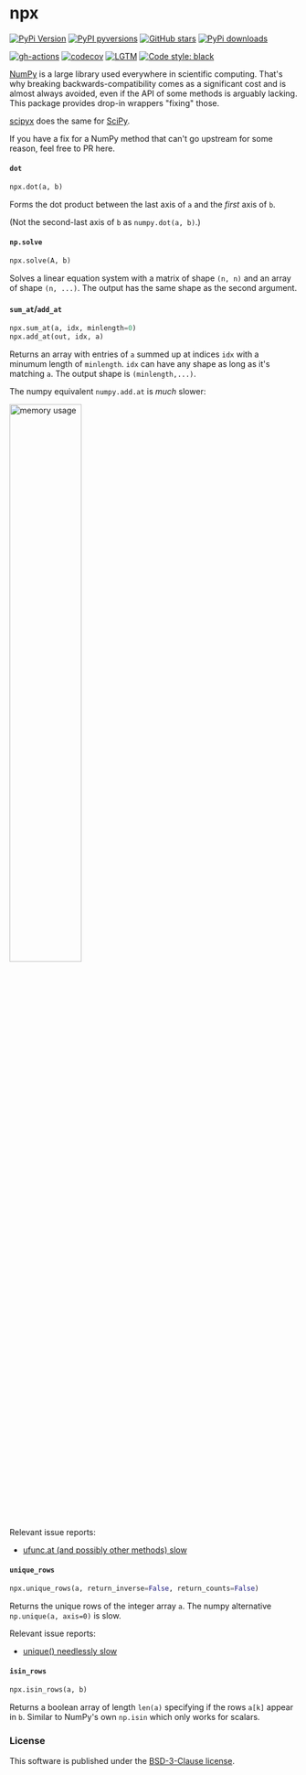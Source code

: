 # npx

[![PyPi Version](https://img.shields.io/pypi/v/npx.svg?style=flat-square)](https://pypi.org/project/npx/)
[![PyPI pyversions](https://img.shields.io/pypi/pyversions/npx.svg?style=flat-square)](https://pypi.org/project/npx/)
[![GitHub stars](https://img.shields.io/github/stars/nschloe/npx.svg?style=flat-square&logo=github&label=Stars&logoColor=white)](https://github.com/nschloe/npx)
[![PyPi downloads](https://img.shields.io/pypi/dm/npx.svg?style=flat-square)](https://pypistats.org/packages/npx)

[![gh-actions](https://img.shields.io/github/workflow/status/nschloe/npx/ci?style=flat-square)](https://github.com/nschloe/npx/actions?query=workflow%3Aci)
[![codecov](https://img.shields.io/codecov/c/github/nschloe/npx.svg?style=flat-square)](https://app.codecov.io/gh/nschloe/npx)
[![LGTM](https://img.shields.io/lgtm/grade/python/github/nschloe/npx.svg?style=flat-square)](https://lgtm.com/projects/g/nschloe/npx)
[![Code style: black](https://img.shields.io/badge/code%20style-black-000000.svg?style=flat-square)](https://github.com/psf/black)

[NumPy](https://numpy.org/) is a large library used everywhere in scientific computing.
That's why breaking backwards-compatibility comes as a significant cost and is almost
always avoided, even if the API of some methods is arguably lacking. This package
provides drop-in wrappers "fixing" those.

[scipyx](https://github.com/nschloe/scipyx) does the same for
[SciPy](https://www.scipy.org/).

If you have a fix for a NumPy method that can't go upstream for some reason, feel free
to PR here.


#### `dot`
```python
npx.dot(a, b)
```
Forms the dot product between the last axis of `a` and the _first_ axis of `b`.

(Not the second-last axis of `b` as `numpy.dot(a, b)`.)


#### `np.solve`
```python
npx.solve(A, b)
```
Solves a linear equation system with a matrix of shape `(n, n)` and an array of shape
`(n, ...)`. The output has the same shape as the second argument.


#### `sum_at`/`add_at`
```python
npx.sum_at(a, idx, minlength=0)
npx.add_at(out, idx, a)
```
Returns an array with entries of `a` summed up at indices `idx` with a minumum length of
`minlength`. `idx` can have any shape as long as it's matching `a`. The output shape is
`(minlength,...)`.

The numpy equivalent `numpy.add.at` is _much_
slower:

<img alt="memory usage" src="https://nschloe.github.io/npx/perf-add-at.svg" width="50%">

Relevant issue reports:
 * [ufunc.at (and possibly other methods)
   slow](https://github.com/numpy/numpy/issues/11156)


#### `unique_rows`
```python
npx.unique_rows(a, return_inverse=False, return_counts=False)
```
Returns the unique rows of the integer array `a`. The numpy alternative `np.unique(a,
axis=0)` is slow.

Relevant issue reports:
 * [unique() needlessly slow](https://github.com/numpy/numpy/issues/11136)


#### `isin_rows`
```python
npx.isin_rows(a, b)
```
Returns a boolean array of length `len(a)` specifying if the rows `a[k]` appear in `b`.
Similar to NumPy's own `np.isin` which only works for scalars.


### License
This software is published under the [BSD-3-Clause
license](https://spdx.org/licenses/BSD-3-Clause.html).
